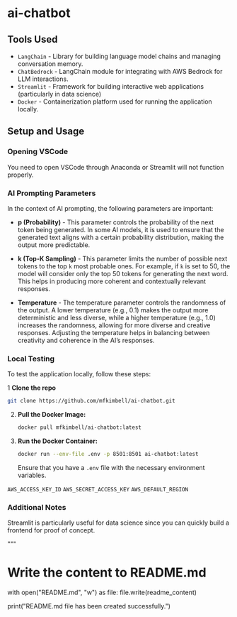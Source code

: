 
# ai-chatbot

## Tools Used

* `LangChain` - Library for building language model chains and managing conversation memory.
* `ChatBedrock` - LangChain module for integrating with AWS Bedrock for LLM interactions.
* `Streamlit` - Framework for building interactive web applications (particularly in data science)
* `Docker` - Containerization platform used for running the application locally.

## Setup and Usage

### Opening VSCode

You need to open VSCode through Anaconda or Streamlit will not function properly.

### AI Prompting Parameters

In the context of AI prompting, the following parameters are important:

* **p (Probability)** - This parameter controls the probability of the next token being generated. In some AI models, it is used to ensure that the generated text aligns with a certain probability distribution, making the output more predictable.

* **k (Top-K Sampling)** - This parameter limits the number of possible next tokens to the top `k` most probable ones. For example, if `k` is set to 50, the model will consider only the top 50 tokens for generating the next word. This helps in producing more coherent and contextually relevant responses.

* **Temperature** - The temperature parameter controls the randomness of the output. A lower temperature (e.g., 0.1) makes the output more deterministic and less diverse, while a higher temperature (e.g., 1.0) increases the randomness, allowing for more diverse and creative responses. Adjusting the temperature helps in balancing between creativity and coherence in the AI’s responses.

### Local Testing

To test the application locally, follow these steps:

1 **Clone the repo**
```bash
git clone https://github.com/mfkimbell/ai-chatbot.git
```

2. **Pull the Docker Image:**

    ```bash
    docker pull mfkimbell/ai-chatbot:latest
    ```

2. **Run the Docker Container:**

    ```bash
    docker run --env-file .env -p 8501:8501 ai-chatbot:latest
    ```

    Ensure that you have a `.env` file with the necessary environment variables.

  
`AWS_ACCESS_KEY_ID`
`AWS_SECRET_ACCESS_KEY`
`AWS_DEFAULT_REGION`

### Additional Notes

Streamlit is particularly useful for data science since you can quickly build a frontend for proof of concept.

"""

# Write the content to README.md
with open("README.md", "w") as file:
    file.write(readme_content)

print("README.md file has been created successfully.")
